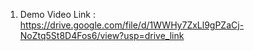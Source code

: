 1. Demo Video Link : https://drive.google.com/file/d/1WWHy7ZxLl9gPZaCj-NoZtq5St8D4Fos6/view?usp=drive_link
